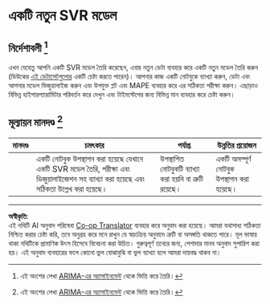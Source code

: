 <!--
CO_OP_TRANSLATOR_METADATA:
{
  "original_hash": "94aa2fc6154252ae30a3f3740299707a",
  "translation_date": "2025-08-29T20:51:20+00:00",
  "source_file": "7-TimeSeries/3-SVR/assignment.md",
  "language_code": "bn"
}
-->
# একটি নতুন SVR মডেল

## নির্দেশাবলী [^1]

এখন যেহেতু আপনি একটি SVR মডেল তৈরি করেছেন, এবার নতুন ডেটা ব্যবহার করে একটি নতুন মডেল তৈরি করুন (ডিউকের [এই ডেটাসেটগুলোর](http://www2.stat.duke.edu/~mw/ts_data_sets.html) একটি চেষ্টা করতে পারেন)। আপনার কাজ একটি নোটবুকে ব্যাখ্যা করুন, ডেটা এবং আপনার মডেল ভিজুয়ালাইজ করুন এবং উপযুক্ত প্লট এবং MAPE ব্যবহার করে এর সঠিকতা পরীক্ষা করুন। এছাড়াও বিভিন্ন হাইপারপ্যারামিটার পরিবর্তন করে দেখুন এবং টাইমস্টেপের জন্য বিভিন্ন মান ব্যবহার করে চেষ্টা করুন।

## মূল্যায়ন মানদণ্ড [^1]

| মানদণ্ড | চমৎকার                                                     | পর্যাপ্ত                                                  | উন্নতির প্রয়োজন                   |
| -------- | ---------------------------------------------------------- | --------------------------------------------------------- | ----------------------------------- |
|          | একটি নোটবুক উপস্থাপন করা হয়েছে যেখানে একটি SVR মডেল তৈরি, পরীক্ষা এবং ভিজুয়ালাইজেশন সহ ব্যাখ্যা করা হয়েছে এবং সঠিকতা উল্লেখ করা হয়েছে। | উপস্থাপিত নোটবুকটি ব্যাখ্যা করা হয়নি বা ত্রুটি রয়েছে। | একটি অসম্পূর্ণ নোটবুক উপস্থাপন করা হয়েছে। |



[^1]:এই অংশের লেখা [ARIMA-এর অ্যাসাইনমেন্ট](https://github.com/microsoft/ML-For-Beginners/tree/main/7-TimeSeries/2-ARIMA/assignment.md) থেকে ভিত্তি করে তৈরি।

---

**অস্বীকৃতি**:  
এই নথিটি AI অনুবাদ পরিষেবা [Co-op Translator](https://github.com/Azure/co-op-translator) ব্যবহার করে অনুবাদ করা হয়েছে। আমরা যথাসাধ্য সঠিকতা নিশ্চিত করার চেষ্টা করি, তবে অনুগ্রহ করে মনে রাখুন যে স্বয়ংক্রিয় অনুবাদে ত্রুটি বা অসঙ্গতি থাকতে পারে। মূল ভাষায় থাকা নথিটিকে প্রামাণিক উৎস হিসেবে বিবেচনা করা উচিত। গুরুত্বপূর্ণ তথ্যের জন্য, পেশাদার মানব অনুবাদ সুপারিশ করা হয়। এই অনুবাদ ব্যবহারের ফলে কোনো ভুল বোঝাবুঝি বা ভুল ব্যাখ্যা হলে আমরা দায়বদ্ধ থাকব না।